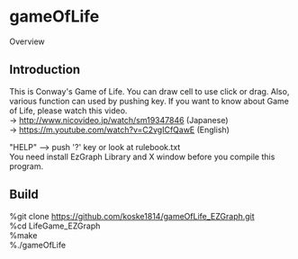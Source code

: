 gameOfLife 
===============

Overview

## Introduction
This is Conway's Game of Life. You can draw cell to use click or drag. Also, various function can used by pushing key. 
If you want to know about Game of Life, please watch this video.  
-> http://www.nicovideo.jp/watch/sm19347846 (Japanese)  
-> https://m.youtube.com/watch?v=C2vgICfQawE (English)  

"HELP" --> push '?' key or look at rulebook.txt  
You need install EzGraph Library and X window before you compile this program.  

## Build
%git clone https://github.com/koske1814/gameOfLife_EZGraph.git  
%cd LifeGame_EZGraph  
%make  
%./gameOfLife  